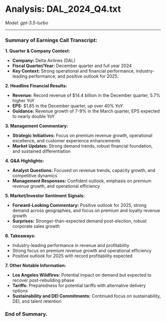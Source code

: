 # Analysis: DAL_2024_Q4.txt

*Model: gpt-3.5-turbo*

---

### Summary of Earnings Call Transcript:

**1. Quarter & Company Context:**
- **Company:** Delta Airlines (DAL)
- **Fiscal Quarter/Year:** December quarter and full year 2024
- **Key Context:** Strong operational and financial performance, industry-leading performance, and positive outlook for 2025.

**2. Headline Financial Results:**
- **Revenue:** Record revenue of $14.4 billion in the December quarter, 5.7% higher YoY
- **EPS:** $1.85 in the December quarter, up over 40% YoY
- **Guidance:** Revenue growth of 7-9% in the March quarter, EPS expected to nearly double YoY

**3. Management Commentary:**
- **Strategic Initiatives:** Focus on premium revenue growth, operational excellence, and customer experience enhancements
- **Market Updates:** Strong demand trends, robust financial foundation, and sustained differentiation

**4. Q&A Highlights:**
- **Analyst Questions:** Focused on revenue trends, capacity growth, and competitive dynamics
- **Management Responses:** Confident outlook, emphasis on premium revenue growth, and operational efficiency

**5. Market/Investor Sentiment Signals:**
- **Forward-Looking Commentary:** Positive outlook for 2025, strong demand across geographies, and focus on premium and loyalty revenue growth
- **Surprises:** Stronger-than-expected demand post-election, robust corporate sales growth

**6. Takeaways:**
- Industry-leading performance in revenue and profitability
- Strong focus on premium revenue growth and operational efficiency
- Positive outlook for 2025 with record profitability expected

**7. Other Notable Information:**
- **Los Angeles Wildfires:** Potential impact on demand but expected to recover post-rebuilding phase
- **Tariffs:** Preparedness for potential tariffs with alternative delivery options
- **Sustainability and DEI Commitments:** Continued focus on sustainability, DEI, and talent retention

### End of Summary.
